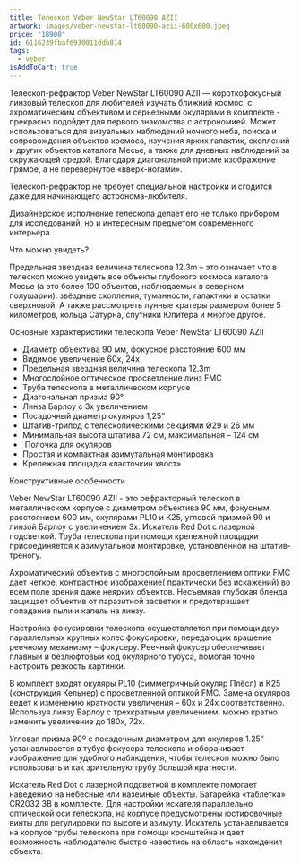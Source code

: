 ```yaml
---
title: Телескоп Veber NewStar LT60090 AZII
artwork: images/veber-newstar-lt60090-azii-600x600.jpeg
price: "18900"
id: 6116239fbaf6930011ddb814
tags:
  - veber
isAddToCart: true
---
```

Телескоп-рефрактор Veber NewStar LT60090 AZII — короткофокусный линзовый телескоп для любителей изучать ближний космос, с axpoмaтическим объективом и серьезными окулярами в комплекте - прекрасно подойдет для первого знакомства с астрономией. Может использоваться для визуальных наблюдений ночного неба, поиска и сопровождения объектов космоса, изучения ярких галактик, скоплений и других объектов каталога Месье, а также для дневных наблюдений за окружающей средой. Благодаря диагональной призме изображение прямое, а не перевернутое «вверх-ногами».

Телескоп-рефрактор не требует специальной настройки и сгодится даже для начинающего астронома-любителя.

Дизайнерское исполнение телескопа делает его не только прибором для исследований, но и интересным предметом современного интерьера.

Что можно увидеть?

Предельная звездная величина телескопа 12.3m – это означает что в телескоп можно увидеть все объекты глубокого космоса каталога Месье (а это более 100 объектов, наблюдаемых в северном полушарии): звёздные скопления, туманности, галактики и остатки сверхновой. А также рассмотреть лунные кратеры размером более 5 километров, кольца Сатурна, спутники Юпитера и многое другое.

Основные характеристики телескопа Veber NewStar LT60090 AZII

* Диаметр объектива 90 мм, фокусное расстояние 600 мм
* Видимое увеличение 60х, 24х
* Предельная звездная величина телескопа 12.3m
* Многослойное оптическое просветление линз FMC
* Труба телескопа в металлическом корпусе
* Диагональная призма 90°
* Линза Барлоу с 3х увеличением
* Посадочный диаметр окуляров 1,25”
* Штатив-трипод с телескопическими секциями Ø29 и 26 мм
* Минимальная высота штатива 72 см, максимальная – 124 см
*  Полочка для окуляров
* Простая и компактная азимутальная монтировка
* Крепежная площадка «ласточкин хвост»

Конструктивные особенности

Veber NewStar LT60090 AZII - это рефракторный телескоп в металлическом корпусе с диаметром объектива 90 мм, фокусным расстоянием 600 мм, окулярами PL10 и К25, угловой призмой 90 и линзой Барлоу с увеличением 3х. Искатель Red Dot с лазерной подсветкой. Труба телескопа при помощи крепежной площадки присоединяется к азимутальной монтировке, установленной на штатив-треногу.

Ахроматический объектив с многослойным просветлением оптики FMC дает четкое, контрастное изображение( практически без искажений) во всем поле зрения даже неярких объектов. Несъемная глубокая бленда защищает объектив от паразитной засветки и предотвращает попадание пыли и капель на линзу.

Настройка фокусировки телескопа осуществляется при помощи двух параллельных крупных колес фокусировки, передающих вращение реечному механизму – фокусеру. Реечный фокусер обеспечивает плавный и безлюфтовый ход окулярного тубуса, помогая точно настроить резкость картинки.

В комплект входят окуляры PL10 (симметричный окуляр Плёсл) и К25 (конструкция Кельнер) с просветленной оптикой FMC. Замена окуляров ведет к изменению кратности увеличения – 60х и 24х соответственно. Используя линзу Барлоу с трехкратным увеличением, можно кратно изменить увеличение до 180х, 72х.

Угловая призма 90º с посадочным диаметром для окуляров 1.25“ устанавливается в тубус фокусера телескопа и оборачивает изображение для удобного наблюдения, чтобы телескоп можно было использовать и как зрительную трубу большой кратности.

Искатель Red Dot с лазерной подсветкой в комплекте помогает наведению на небесные или наземные объекты. Батарейка «таблетка» CR2032 3В в комплекте. Для настройки искателя параллельно оптической оси телескопа, на корпусе предусмотрены юстировочные винты для регулировки по высоте и азимуту. Искатель устанавливается на корпусе трубы телескопа при помощи кронштейна и дает возможность наблюдателю быстро навестись на область нахождения объекта.